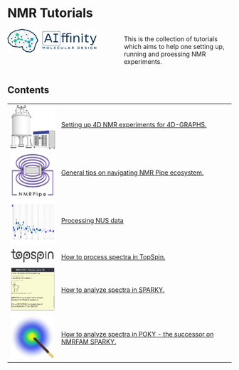 # NMR Tutorials

<div style="display: flex; justify-content: space-between;">
  <div style="flex: 1; padding-right: 10px; width: 30.0%; style="max-width: 90%;"">
  <img src="./images/AI-ffinity_Logo_Dark.png" alt="AIffinity logo" style="max-width: 90%; width: 200px">
  </div>
  <div style="flex: 1; padding-left: 10px; width: 70.0%;">
    <p>This is the collection of tutorials which aims to help one setting up, running and proessing NMR experiments. </p>
  </div>
</div>

## Contents
<table>
  <tr>
    <td style="vertical-align: middle;">
      <img src="./images/spectrometer.png" alt="Spectrometer" style="max-width: 100%; width: 100px; height: 100px">
    </td>
    <td style="vertical-align: middle;">
      <a href=./Setup_NMR_Experiments_for_4D-GRAPHS>Setting up 4D NMR experiments for 4D-GRAPHS.</p>
    </td>
  </tr>
  <tr>
    <td style="vertical-align: middle;">
      <img src="./images/nmrpipe_logo.png" alt="NMR Pipe logo" style="max-width: 100%; height: 100px">
    </td>
    <td style="vertical-align: middle; ">
      <a href=./NMR_Pipe>General tips on navigating NMR Pipe ecosystem.</p>
    </td>
  </tr>
  <tr>
    <td style="vertical-align: middle;">
      <img src="./images/NUS.png" alt="NMR Pipe logo" style="max-width: 100%; height: 100px">
    </td>
    <td style="vertical-align: middle; ">
      <a href=./Non_Uniform_Sampling>Processing NUS data</p>
    </td>
  </tr>
  <tr>
    <td style="vertical-align: middle; width: 100px;">
      <img src="./images/topspin_logo.png" alt="topspin logo" style="max-width: 100%; width: 100px">
    </td>
    <td style="vertical-align: middle;">
      <a href=./TOPSPIN>How to process spectra in TopSpin.</a>
    </td>
  </tr>
  <tr>
    <td style="vertical-align: middle; width: 100px;">
      <img src="./images/sparky.png" alt="Sparky screnshot" style="max-width: 100%; height: 100px">
    </td>
    <td style="vertical-align: middle;">
      <a href=./SPARKY_and_POKY>How to analyze spectra in SPARKY.</a>
    </td>
  </tr>
  <tr>
    <td style="vertical-align: middle; width: 100px;">
      <img src="./images/POKY_icon.png" alt="topspin logo" style="max-width: 100%; height: 100px">
    </td>
    <td style="vertical-align: middle; ">
      <a href=./SPARKY_and_POKY>How to analyze spectra in POKY - the successor on NMRFAM SPARKY.</a>
    </td>
  </tr>
</table>
